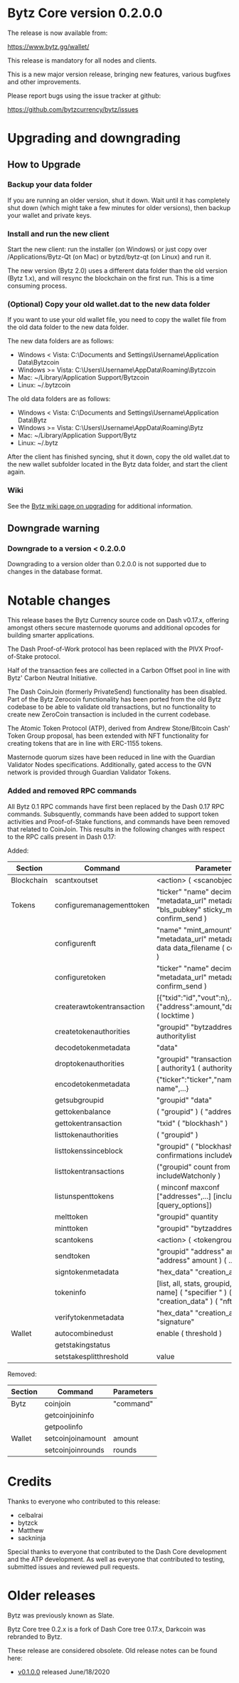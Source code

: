 Bytz Core version 0.2.0.0
==========================

The release is now available from:

  <https://www.bytz.gg/wallet/>

This release is mandatory for all nodes and clients.

This is a new major version release, bringing new features, various bugfixes
and other improvements.

Please report bugs using the issue tracker at github:

  <https://github.com/bytzcurrency/bytz/issues>


Upgrading and downgrading
=========================

How to Upgrade
--------------

### Backup your data folder

If you are running an older version, shut it down. Wait until it has completely
shut down (which might take a few minutes for older versions), then backup your
wallet and private keys. 


### Install and run the new client

Start the new client: run the installer (on Windows) or just copy over
/Applications/Bytz-Qt (on Mac) or bytzd/bytz-qt (on Linux) and run it.

The new version (Bytz 2.0) uses a different data folder than
the old version (Bytz 1.x), and will resync the blockchain on the first run. This is
a time consuming process. 

### (Optional) Copy your old wallet.dat to the new data folder

If you want to use your old wallet file, you need to copy the wallet file from the
old data folder to the new data folder.

The new data folders are as follows:
- Windows < Vista: C:\Documents and Settings\Username\Application Data\Bytzcoin
- Windows >= Vista: C:\Users\Username\AppData\Roaming\Bytzcoin
- Mac: ~/Library/Application Support/Bytzcoin
- Linux: ~/.bytzcoin

The old data folders are as follows:
- Windows < Vista: C:\Documents and Settings\Username\Application Data\Bytz
- Windows >= Vista: C:\Users\Username\AppData\Roaming\Bytz
- Mac: ~/Library/Application Support/Bytz
- Linux: ~/.bytz

After the client has finished syncing, shut it down, copy the old wallet.dat to the
new wallet subfolder located in the Bytz data folder, and start the client again.

### Wiki

See the [Bytz wiki page on upgrading](https://github.com/celbalrai/wiki/wiki/How-to-Upgrade-to-Bytz-2.0) for
additional information.

Downgrade warning
-----------------

### Downgrade to a version < 0.2.0.0

Downgrading to a version older than 0.2.0.0 is not supported due to
changes in the database format.

Notable changes
===============

This release bases the Bytz Currency source code on Dash v0.17.x, offering amongst others secure masternode
quorums and additional opcodes for building smarter applications.

The Dash Proof-of-Work protocol has been replaced with the PIVX Proof-of-Stake protocol.

Half of the transaction fees are collected in a Carbon Offset pool in line with Bytz' Carbon Neutral Initiative.

The Dash CoinJoin (formerly PrivateSend) functionality has been disabled. Part of the Bytz Zerocoin functionality has
been ported from the old Bytz codebase to be able to validate old transactions, but no functionality to create
new ZeroCoin transaction is included in the current codebase.

The Atomic Token Protocol (ATP), derived from Andrew Stone/Bitcoin Cash' Token Group proposal, has been extended
with NFT functionality for creating tokens that are in line with ERC-1155 tokens.

Masternode quorum sizes have been reduced in line with the Guardian Validator Nodes specifications. Additionally, gated
access to the GVN network is provided through Guardian Validator Tokens.

### Added and removed RPC commands

All Bytz 0.1 RPC commands have first been replaced by the Dash 0.17 RPC commands. Subsquently, commands have been added
to support token activities and Proof-of-Stake functions, and commands have been removed that related to CoinJoin.
This results in the following changes with respect to the RPC calls present in Dash 0.17:

Added:

|Section|Command|Parameters|
|-|-|-|
|Blockchain|scantxoutset| \<action\> ( \<scanobjects\> )|
|Tokens|configuremanagementtoken|"ticker" "name" decimal_pos "metadata_url" metadata_hash "bls_pubkey" sticky_melt ( confirm_send )|
||configurenft|"name" "mint_amount" "metadata_url" metadata_hash data data_filename ( confirm_send )|
||configuretoken|"ticker" "name" decimal_pos "metadata_url" metadata_hash ( confirm_send )|
||createrawtokentransaction|[{"txid":"id","vout":n},...] {"address":amount,"data":"hex",...} ( locktime )|
||createtokenauthorities|"groupid" "bytzaddress" authoritylist|
||decodetokenmetadata|"data"|
||droptokenauthorities|"groupid" "transactionid" outputnr [ authority1 ( authority2 ... ) ]|
||encodetokenmetadata|{"ticker":"ticker","name":"token name",...}|
||getsubgroupid|"groupid" "data"|
||gettokenbalance|( "groupid" ) ( "address" )|
||gettokentransaction|"txid" ( "blockhash" )|
||listtokenauthorities|( "groupid" )|
||listtokenssinceblock|"groupid" ( "blockhash" target-confirmations includeWatchonly )|
||listtokentransactions|("groupid" count from includeWatchonly )|
||listunspenttokens|( minconf maxconf  ["addresses",...] [include_unsafe] [query_options])|
||melttoken|"groupid" quantity|
||minttoken|"groupid" "bytzaddress" quantity|
||scantokens|\<action\> ( \<tokengroupid\> )|
||sendtoken|"groupid" "address" amount ( "address" amount ) ( .. )|
||signtokenmetadata|"hex_data" "creation_address"|
||tokeninfo|[list, all, stats, groupid, ticker, name] ( "specifier " ) ( "creation_data" ) ( "nft_data" )|
||verifytokenmetadata|"hex_data" "creation_address" "signature"|
|Wallet|autocombinedust |enable ( threshold )|
||getstakingstatus||
||setstakesplitthreshold|value|

Removed:

|Section|Command|Parameters|
|-|-|-|
|Bytz|coinjoin|"command"|
||getcoinjoininfo||
||getpoolinfo||
|Wallet|setcoinjoinamount|amount|
||setcoinjoinrounds|rounds|

Credits
=======

Thanks to everyone who contributed to this release:

- celbalrai
- bytzck
- Matthew
- sackninja

Special thanks to everyone that contributed to the Dash Core development and the
ATP development.
As well as everyone that contributed to testing, submitted issues and reviewed pull requests.

Older releases
==============

Bytz was previously known as Slate.

Bytz Core tree 0.2.x is a fork of Dash Core tree 0.17.x,
Darkcoin was rebranded to Bytz.

These release are considered obsolete. Old release notes can be found here:

- [v0.1.0.0](https://github.com/bytzcurrency/bytz/blob/master/doc/release-notes/bytz/release-notes-0.1.0.md) released June/18/2020
